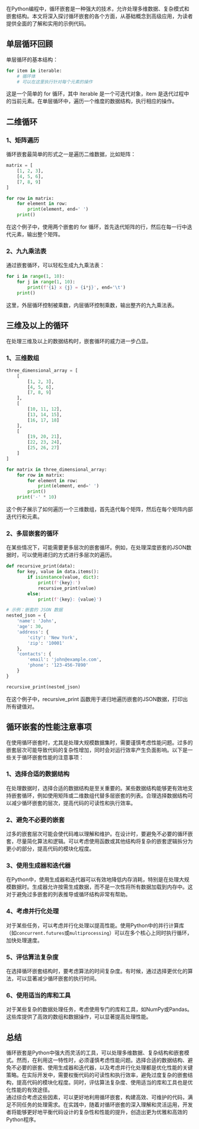 在Python编程中，循环嵌套是一种强大的技术，允许处理多维数据、复杂模式和嵌套结构。本文将深入探讨循环嵌套的各个方面，从基础概念到高级应用，为读者提供全面的了解和实用的示例代码。
<a name="Fwy4b"></a>
## 单层循环回顾
单层循环的基本结构：
```python
for item in iterable:
    # 循环体
    # 可以在这里执行针对每个元素的操作
```
这是一个简单的 for 循环，其中 iterable 是一个可迭代对象，item 是迭代过程中的当前元素。在单层循环中，遍历一个维度的数据结构，执行相应的操作。
<a name="eOqpD"></a>
## 二维循环
<a name="ja52w"></a>
### 1、矩阵遍历
循环嵌套最简单的形式之一是遍历二维数据，比如矩阵：
```python
matrix = [
    [1, 2, 3],
    [4, 5, 6],
    [7, 8, 9]
]

for row in matrix:
    for element in row:
        print(element, end=' ')
    print()
```
在这个例子中，使用两个嵌套的 for 循环，首先迭代矩阵的行，然后在每一行中迭代元素，输出整个矩阵。
<a name="ZmrPG"></a>
### 2、九九乘法表
通过嵌套循环，可以轻松生成九九乘法表：
```python
for i in range(1, 10):
    for j in range(1, 10):
        print(f'{i} x {j} = {i*j}', end='\t')
    print()
```
这里，外层循环控制被乘数，内层循环控制乘数，输出整齐的九九乘法表。
<a name="AQYET"></a>
## 三维及以上的循环
在处理三维及以上的数据结构时，嵌套循环的威力进一步凸显。
<a name="UXoen"></a>
### 1、三维数组
```python
three_dimensional_array = [
    [
        [1, 2, 3],
        [4, 5, 6],
        [7, 8, 9]
    ],
    [
        [10, 11, 12],
        [13, 14, 15],
        [16, 17, 18]
    ],
    [
        [19, 20, 21],
        [22, 23, 24],
        [25, 26, 27]
    ]
]

for matrix in three_dimensional_array:
    for row in matrix:
        for element in row:
            print(element, end=' ')
        print()
    print('-' * 10)
```
这个例子展示了如何遍历一个三维数组，首先迭代每个矩阵，然后在每个矩阵内部迭代行和元素。
<a name="qyUPV"></a>
### 2、多层嵌套的循环
在某些情况下，可能需要更多层次的嵌套循环。例如，在处理深度嵌套的JSON数据时，可以使用递归的方式进行多层次的遍历。
```python
def recursive_print(data):
    for key, value in data.items():
        if isinstance(value, dict):
            print(f'{key}:')
            recursive_print(value)
        else:
            print(f'{key}: {value}')

# 示例：嵌套的 JSON 数据
nested_json = {
    'name': 'John',
    'age': 30,
    'address': {
        'city': 'New York',
        'zip': '10001'
    },
    'contacts': {
        'email': 'john@example.com',
        'phone': '123-456-7890'
    }
}

recursive_print(nested_json)
```
在这个例子中，recursive_print 函数用于递归地遍历嵌套的JSON数据，打印出所有键值对。
<a name="SY6s1"></a>
## 循环嵌套的性能注意事项
在使用循环嵌套时，尤其是处理大规模数据集时，需要谨慎考虑性能问题。过多的嵌套层次可能导致代码的复杂性增加，同时会对运行效率产生负面影响。以下是一些关于循环嵌套性能的注意事项：
<a name="NFclJ"></a>
### 1、选择合适的数据结构
在处理数据时，选择合适的数据结构是至关重要的。某些数据结构能够更有效地支持嵌套循环，例如使用矩阵或二维数组代替多层嵌套的列表。合理选择数据结构可以减少循环嵌套的层次，提高代码的可读性和执行效率。
<a name="uQu1E"></a>
### 2、避免不必要的嵌套
过多的嵌套层次可能会使代码难以理解和维护。在设计时，要避免不必要的循环嵌套，尽量简化算法和逻辑。可以考虑使用函数或其他结构将复杂的嵌套逻辑拆分为更小的部分，提高代码的模块化程度。
<a name="O44Kb"></a>
### 3、使用生成器和迭代器
在Python中，使用生成器和迭代器可以有效地降低内存消耗，特别是在处理大规模数据时。生成器允许按需生成数据，而不是一次性将所有数据加载到内存中。这对于避免过多嵌套的列表推导或循环结构非常有帮助。
<a name="liqLj"></a>
### 4、考虑并行化处理
对于某些任务，可以考虑并行化处理以提高性能。使用Python中的并行计算库（如`concurrent.futures`或`multiprocessing`）可以在多个核心上同时执行循环，加快处理速度。
<a name="dJOrP"></a>
### 5、评估算法复杂度
在选择循环嵌套结构时，要考虑算法的时间复杂度。有时候，通过选择更优化的算法，可以显著减少循环嵌套的执行时间。
<a name="kSmUd"></a>
### 6、使用适当的库和工具
对于某些复杂的数据处理任务，考虑使用专门的库和工具，如NumPy或Pandas。这些库提供了高效的数组和数据操作，可以显著提高处理性能。
<a name="e014s"></a>
## 总结
循环嵌套是Python中强大而灵活的工具，可以处理多维数据、复杂结构和嵌套模式。然而，在利用这一特性时，必须谨慎考虑性能问题。选择合适的数据结构、避免不必要的嵌套、使用生成器和迭代器，以及考虑并行化处理都是优化性能的关键策略。在实际开发中，需要权衡代码的可读性和执行效率，避免过度复杂的嵌套结构，提高代码的模块化程度。同时，评估算法复杂度、使用适当的库和工具也是优化性能的有效途径。<br />通过综合考虑这些因素，可以更好地利用循环嵌套，构建高效、可维护的代码，满足不同任务的处理需求。在实践中，随着对循环嵌套的深入理解和灵活运用，开发者将能够更好地平衡代码设计的复杂性和性能的提升，创造出更为优雅和高效的Python程序。
